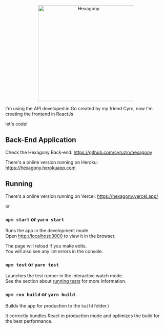 <p align="center">
  <img src="https://github.com/williamscalado/hexagony/blob/master/logo_hexagony.png" width="300" title="Hexagony">
</p>

I'm using the API developed in Go created by my friend Cyro, now I'm creating the frontend in ReactJs

let's code!

## Back-End Application

Check the Hexagony Back-end: https://github.com/cyruzin/hexagony

There's a online version running on Heroku: https://hexagony.herokuapp.com

## Running

There's a online version running on Vercel: https://hexagony.vercel.app/

or

### `npm start` or `yarn start`

Runs the app in the development mode.\
Open [http://localhost:3000](http://localhost:3000) to view it in the browser.

The page will reload if you make edits.\
You will also see any lint errors in the console.

### `npm test` or `yarn test`

Launches the test runner in the interactive watch mode.\
See the section about [running tests](https://facebook.github.io/create-react-app/docs/running-tests) for more information.

### `npm run build` or `yarn build`

Builds the app for production to the `build` folder.\

It correctly bundles React in production mode and optimizes the build for the best performance.
